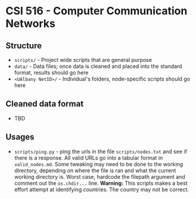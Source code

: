 # CSI 516 - Computer Communication Networks

## Structure
- `scripts/` - Project wide scripts that are general purpose
- `data/` - Data files; once data is cleaned and placed into the standard format, results should go here
- `<UAlbany NetID>/` - Individual's folders, node-specific scripts should go here

## Cleaned data format
- TBD


## Usages
- `scripts/ping.py` - ping the urls in the file `scripts/nodes.txt` and see if there is a response. All valid URLs go into a tabular format in `valid_nodes.md`. Some tweaking may need to be done to the working directory, depending on where the file is ran and what the current working directory is. Worst case, hardcode the filepath argument and comment out the `os.chdir...` line. **Warning:** This scripts makes a best effort attempt at identifying countries. The country may not be correct. 